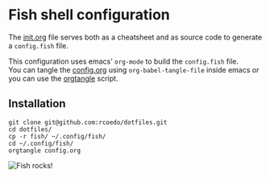 # Fish shell configuration

The [init.org](https://github.com/rcoedo/dotfiles/blob/master/fish/config.org) file serves both as a cheatsheet and as source code to generate a `config.fish` file.

This configuration uses emacs' `org-mode` to build the `config.fish` file.  
You can tangle the [config.org](https://github.com/rcoedo/dotfiles/blob/master/fish/config.org) using `org-babel-tangle-file` inside emacs
or you can use the [orgtangle](https://github.com/rcoedo/orgtangle) script.

## Installation
```
git clone git@github.com:rcoedo/dotfiles.git
cd dotfiles/
cp -r fish/ ~/.config/fish/
cd ~/.config/fish/
orgtangle config.org
```

![Fish rocks!](http://fishshell.com/docs/current/ascii_fish.png)